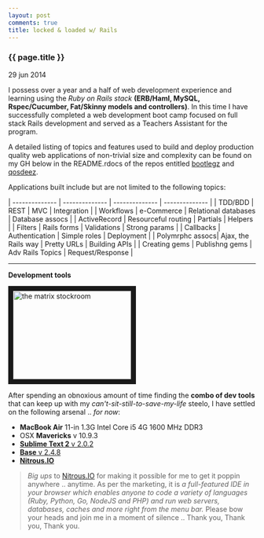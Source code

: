 ```yaml
---
layout: post
comments: true
title: locked & loaded w/ Rails
---
```


<h3>{{ page.title }}</h3>

<p class="meta">29 jun 2014</p>

I possess over a year and a half of web development experience and learning using the _Ruby on Rails stack_ **(ERB/Haml, MySQL, Rspec/Cucumber, Fat/Skinny models and controllers)**. In this time I have successfully completed a web development boot camp focused on full stack Rails development and served as a Teachers Assistant for the program.

A detailed listing of topics and features used to build and deploy production quality web applications of non-trivial size and complexity can be found on my GH below in the README.rdocs of the repos entitled [bootlegz](https://github.com/sskenner/bootlegz/blob/master/README.rdoc) and [qosdeez](https://github.com/sskenner/qosdeez/blob/master/README.rdoc).

Applications built include but are not limited to the following topics: 

| -------------- | -------------- | -------------- | -------------- |
| TDD/BDD        | REST           | MVC            | Integration    |
| Workflows      | e-Commerce     | Relational databases | Database assocs     |
| ActiveRecord   | Resourceful routing | Partials       | Helpers        |
| Filters        | Rails forms    | Validations    | Strong params  |
| Callbacks      | Authentication | Simple roles   | Deployment     |
| Polymrphc assocs| Ajax, the Rails way | Pretty URLs    | Building APIs  |
| Creating gems  | Publishng gems | Adv Rails Topics | Request/Response |

---
**Development tools**  

<a href="http://www.youtube.com/watch?feature=player_embedded&v=Y70vcs3oV14
" target="_blank"><img src="http://img.youtube.com/vi/Y70vcs3oV14/0.jpg" 
alt="the matrix stockroom" width="240" height="180" border="10" /></a>

After spending an obnoxious amount of time finding the **combo of dev tools** that can keep up with my _can\'t-sit-still-to-save-my-life_ steelo, I have settled on the following arsenal .. _for now_:

* **MacBook Air** 11-in 1.3G Intel Core i5 4G 1600 MHz DDR3 
* OSX **Mavericks** v 10.9.3
* [**Sublime Text 2** v 2.0.2](http://www.sublimetext.com/2)
* [**Base** v 2.4.8](http://menial.co.uk/base/)
* [**Nitrous.IO**](http://nitrous.io/)

> _Big ups_ to [Nitrous.IO](http://nitrous.io/) for making it possible for me to get it poppin anywhere .. anytime. As per the marketing, it is _a full-featured IDE in your browser which enables anyone to code a variety of languages (Ruby, Python, Go, NodeJS and PHP) and run web servers, databases, caches and more right from the menu bar._ Please bow your heads and join me in a moment of silence .. Thank you, Thank you, Thank you.



